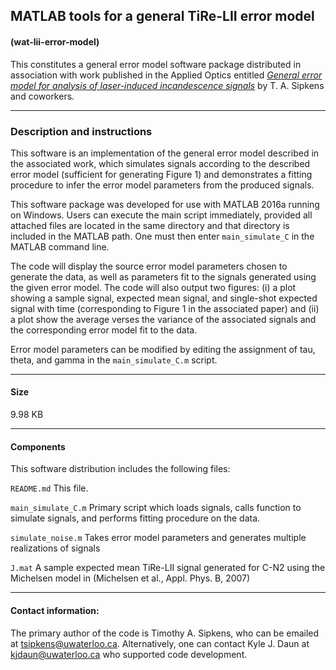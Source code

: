 ## MATLAB tools for a general TiRe-LII error model
#### (wat-lii-error-model)

This constitutes a general error model software package distributed in
association with work published in the Applied Optics entitled
*[General error model for analysis of laser-induced incandescence
signals](https://www.osapublishing.org/ao/abstract.cfm?uri=ao-56-30-8436)*
by T. A. Sipkens and coworkers.  

----------------------------------------------------------------------

### Description and instructions

This software is an implementation of the general error model
described in the associated work, which simulates signals according
to the described error model (sufficient for generating Figure 1) and
demonstrates a fitting procedure to infer the error model parameters
from the produced signals.

This software package was developed for use with MATLAB 2016a running
on Windows. Users can execute the main script immediately, provided
all attached files are located in the same directory and that
directory is included in the MATLAB path. One must then enter
`main_simulate_C` in the MATLAB command line.

The code will display the source error model parameters chosen to
generate the data, as well as parameters fit to the signals generated
using the given error model. The code will also output two figures:
(i) a plot showing a sample signal, expected mean signal, and
single-shot expected signal with time (corresponding to Figure 1 in
the associated paper) and (ii) a plot show the average verses the
variance of the associated signals and the corresponding error
model fit to the data.

Error model parameters can be modified by editing the assignment of
tau, theta, and gamma in the `main_simulate_C.m` script.

----------------------------------------------------------------------

#### Size

9.98 KB

----------------------------------------------------------------------

#### Components

This software distribution includes the following files:

`README.md`		This file.

`main_simulate_C.m` 	Primary script which loads signals, calls
			function to simulate signals, and performs
			fitting procedure on the data.

`simulate_noise.m` 	Takes error model parameters and generates
			multiple realizations of signals

`J.mat`			A sample expected mean TiRe-LII signal
			generated for C-N2 using the Michelsen
			model in (Michelsen et al., Appl. Phys. B,
			2007)

----------------------------------------------------------------------

#### Contact information:

The primary author of the code is Timothy A. Sipkens, who can be
emailed at [tsipkens@uwaterloo.ca](mailto:tsipkens@uwaterloo.ca).
Alternatively, one can contact Kyle J. Daun at
[kjdaun@uwaterloo.ca](mailto:kjdaun@uwaterloo.ca) who supported code
development.
